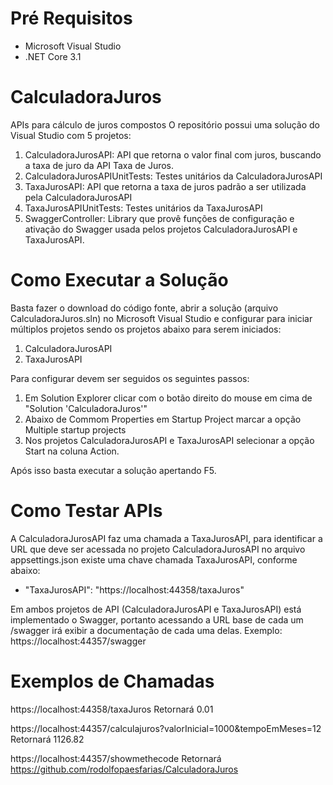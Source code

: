 # Pré Requisitos
- Microsoft Visual Studio
- .NET Core 3.1

# CalculadoraJuros
APIs para cálculo de juros compostos
O repositório possui uma solução do Visual Studio com 5 projetos:
1. CalculadoraJurosAPI: API que retorna o valor final com juros, buscando a taxa de juro da API Taxa de Juros.
2. CalculadoraJurosAPIUnitTests: Testes unitários da CalculadoraJurosAPI
3. TaxaJurosAPI: API que retorna a taxa de juros padrão a ser utilizada pela CalculadoraJurosAPI
4. TaxaJurosAPIUnitTests: Testes unitários da TaxaJurosAPI
5. SwaggerController: Library que provê funções de configuração e ativação do Swagger usada pelos projetos CalculadoraJurosAPI e TaxaJurosAPI.

# Como Executar a Solução
Basta fazer o download do código fonte, abrir a solução (arquivo CalculadoraJuros.sln) no Microsoft Visual Studio e configurar para iniciar múltiplos projetos sendo os projetos abaixo para serem iniciados:
1. CalculadoraJurosAPI
2. TaxaJurosAPI

Para configurar devem ser seguidos os seguintes passos:
1. Em Solution Explorer clicar com o botão direito do mouse em cima de "Solution 'CalculadoraJuros'"
2. Abaixo de Commom Properties em Startup Project marcar a opção Multiple startup projects
3. Nos projetos CalculadoraJurosAPI e TaxaJurosAPI selecionar a opção Start na coluna Action.

Após isso basta executar a solução apertando F5.

# Como Testar APIs

A CalculadoraJurosAPI faz uma chamada a TaxaJurosAPI, para identificar a URL que deve ser acessada no projeto CalculadoraJurosAPI no arquivo appsettings.json existe uma chave chamada TaxaJurosAPI, conforme abaixo:
- "TaxaJurosAPI": "https://localhost:44358/taxaJuros"

Em ambos projetos de API (CalculadoraJurosAPI e TaxaJurosAPI) está implementado o Swagger, portanto acessando a URL base de cada um /swagger irá exibir a documentação de cada uma delas. 
Exemplo: https://localhost:44357/swagger

# Exemplos de Chamadas

https://localhost:44358/taxaJuros
Retornará 0.01

https://localhost:44357/calculajuros?valorInicial=1000&tempoEmMeses=12
Retornará 1126.82
  
https://localhost:44357/showmethecode
Retornará https://github.com/rodolfopaesfarias/CalculadoraJuros
